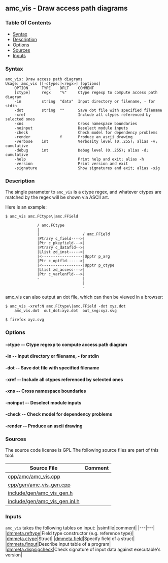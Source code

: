 ## amc_vis - Draw access path diagrams


### Table Of Contents
<a href="#table-of-contents"></a>
* [Syntax](#syntax)
* [Description](#description)
* [Options](#options)
* [Sources](#sources)
* [Inputs](#inputs)

### Syntax
<a href="#syntax"></a>
```
amc_vis: Draw access path diagrams
Usage: amc_vis [[-ctype:]<regx>] [options]
    OPTION      TYPE    DFLT    COMMENT
    [ctype]     regx    "%"     Ctype regexp to compute access path diagram
    -in         string  "data"  Input directory or filename, - for stdin
    -dot        string  ""      Save dot file with specified filename
    -xref                       Include all ctypes referenced by selected ones
    -xns                        Cross namespace boundaries
    -noinput                    Deselect module inputs
    -check                      Check model for dependency problems
    -render             Y       Produce an ascii drawing
    -verbose    int             Verbosity level (0..255); alias -v; cumulative
    -debug      int             Debug level (0..255); alias -d; cumulative
    -help                       Print help and exit; alias -h
    -version                    Print version and exit
    -signature                  Show signatures and exit; alias -sig

```

### Description
<a href="#description"></a>

The single parameter to `amc_vis` is a ctype regex,
and whatever ctypes are matched by the regex will be shown
via ASCII art.

Here is an example:

    $ amc_vis amc.FCtype\|amc.FField

                  / amc.FCtype
                  |
                  |                   / amc.FField
                  |Ptrary c_field---->|
                  |Ptr c_pkeyfield--->|
                  |Ptrary c_datafld-->|
                  |Llist zd_inst----->|
                  |<------------------|Upptr p_arg
                  |Ptr c_optfld------>|
                  |<------------------|Upptr p_ctype
                  |Llist zd_access--->|
                  |Ptr c_varlenfld--->|
                  -                   |
                                      |
                                      -

amc_vis can also output an dot file, which can then be viewed in a browser:

    $ amc_vis -xref:N amc.FCtype\|amc.FField -dot xyz.dot
        amc_vis.dot  out_dot:xyz.dot  out_svg:xyz.svg

    $ firefox xyz.svg

### Options
<a href="#options"></a>

#### -ctype -- Ctype regexp to compute access path diagram
<a href="#-ctype"></a>

#### -in -- Input directory or filename, - for stdin
<a href="#-in"></a>

#### -dot -- Save dot file with specified filename
<a href="#-dot"></a>

#### -xref -- Include all ctypes referenced by selected ones
<a href="#-xref"></a>

#### -xns -- Cross namespace boundaries
<a href="#-xns"></a>

#### -noinput -- Deselect module inputs
<a href="#-noinput"></a>

#### -check -- Check model for dependency problems
<a href="#-check"></a>

#### -render -- Produce an ascii drawing
<a href="#-render"></a>

### Sources
<a href="#sources"></a>
The source code license is GPL
The following source files are part of this tool:

|Source File|Comment|
|---|---|
|[cpp/amc/amc_vis.cpp](/cpp/amc/amc_vis.cpp)||
|[cpp/gen/amc_vis_gen.cpp](/cpp/gen/amc_vis_gen.cpp)||
|[include/gen/amc_vis_gen.h](/include/gen/amc_vis_gen.h)||
|[include/gen/amc_vis_gen.inl.h](/include/gen/amc_vis_gen.inl.h)||

### Inputs
<a href="#inputs"></a>
`amc_vis` takes the following tables on input:
|ssimfile|comment|
|---|---|
|[dmmeta.reftype](/txt/ssimdb/dmmeta/reftype.md)|Field type constructor (e.g. reference type)|
|[dmmeta.ctype](/txt/ssimdb/dmmeta/ctype.md)|Struct|
|[dmmeta.field](/txt/ssimdb/dmmeta/field.md)|Specify field of a struct|
|[dmmeta.finput](/txt/ssimdb/dmmeta/finput.md)|Describe input table of a program|
|[dmmeta.dispsigcheck](/txt/ssimdb/dmmeta/dispsigcheck.md)|Check signature of input data against executable's version|

